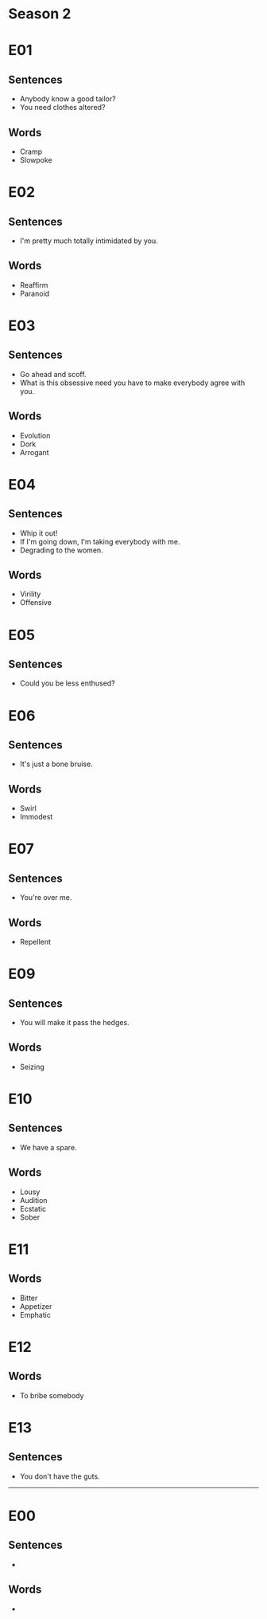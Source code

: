 # Season 2

# E01

## Sentences

- Anybody know a good tailor?
- You need clothes altered?

## Words

- Cramp
- Slowpoke

# E02

## Sentences

- I'm pretty much totally intimidated by you.

## Words

- Reaffirm
- Paranoid

# E03

## Sentences

- Go ahead and scoff.
- What is this obsessive need you have to make everybody agree with you.

## Words

- Evolution
- Dork
- Arrogant

# E04

## Sentences

- Whip it out!
- If I'm going down, I'm taking everybody with me.
- Degrading to the women.

## Words

- Virility
- Offensive

# E05

## Sentences

- Could you be less enthused?

# E06

## Sentences

- It's just a bone bruise.

## Words

- Swirl
- Immodest

# E07

## Sentences

- You're over me.

## Words

- Repellent

# E09

## Sentences

- You will make it pass the hedges.

## Words

- Seizing

# E10

## Sentences

- We have a spare.

## Words

- Lousy
- Audition
- Ecstatic
- Sober

# E11

## Words

- Bitter
- Appetizer
- Emphatic

# E12

## Words

- To bribe somebody

# E13

## Sentences

- You don't have the guts.

---

# E00

## Sentences

- 

## Words

-